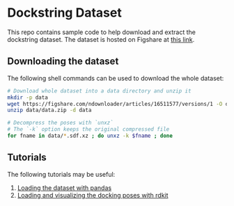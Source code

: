 # Dockstring Dataset

This repo contains sample code to help download and extract the dockstring dataset.
The dataset is hosted on Figshare at [this link](https://figshare.com/articles/dataset/dockstring_dataset/16511577).

## Downloading the dataset

The following shell commands can be used to download the whole dataset:

```bash
# Download whole dataset into a data directory and unzip it
mkdir -p data
wget https://figshare.com/ndownloader/articles/16511577/versions/1 -O data/data.zip
unzip data/data.zip -d data

# Decompress the poses with `unxz`
# The `-k` option keeps the original compressed file
for fname in data/*.sdf.xz ; do unxz -k $fname ; done
```

## Tutorials

The following tutorials may be useful:

1. [Loading the dataset with pandas](0_load_dataset.ipynb)
2. [Loading and visualizing the docking poses with rdkit](1_visualize_dataset_pose.ipynb)
